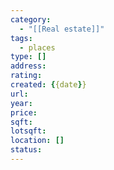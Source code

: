 ```yaml
---
category:
  - "[[Real estate]]"
tags:
  - places
type: []
address: 
rating: 
created: {{date}}
url: 
year: 
price: 
sqft: 
lotsqft: 
location: []
status:
---
```

